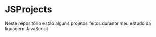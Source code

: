 # JSProjects

Neste repositório estão alguns projetos feitos durante meu estudo da liguagem JavaScript
